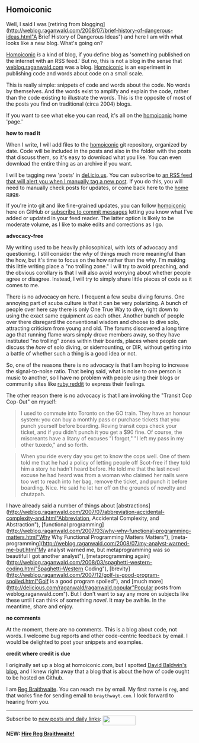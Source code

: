 Homoiconic
---

Well, I said I was [retiring from blogging](http://weblog.raganwald.com/2008/07/brief-history-of-dangerous-ideas.html"A Brief History of Dangerous Ideas") and here I am with what looks like a new blog. What's going on?

[Homoiconic](http://github.com/raganwald/homoiconic/) *is* a kind of blog, if you define blog as 'something published on the internet with an RSS feed.' But no, this is not a blog in the sense that [weblog.raganwald.com](http://weblog.raganwald.com) was a blog. [Homoiconic](http://github.com/raganwald/homoiconic/) is an experiment in publishing code and words about code on a small scale.

This is really simple: snippets of code and words about the code. No words by themselves. And the words exist to amplify and explain the code, rather than the code existing to illustrate the words. This is the opposite of most of the posts you find on traditional (circa 2004) blogs.

If you want to see what else you can read, it's all on the [homoiconic](http://github.com/raganwald/homoiconic/) home 'page.'

**how to read it**

When I write, I will add files to the [homoiconic](http://github.com/raganwald/homoiconic/) git repository, organized by date. Code will be included in the posts and also in the folder with the posts that discuss them, so it's easy to download what you like. You can even download the entire thing as an archive if you want.

I will be tagging new 'posts' in [del.icio.us](http://delicious.com/raganwald/homoiconic "Homoiconic Bookmarks on Delicious"). You can subscribe to [an RSS feed that will alert you when I manually tag a new post](http://feeds.delicious.com/v2/rss/raganwald/homoiconic "Homoiconic Bookmarks Feed"). If you do this, you will need to manually check posts for updates, or come back here to the [home page](http://github.com/raganwald/homoiconic "Homoiconic on GitHub").

If you're into git and like fine-grained updates, you can follow [homoiconic](http://github.com/raganwald/homoiconic) here on GitHub or [subscribe to commit messages](http://github.com/feeds/raganwald/commits/homoiconic/master "Recent Commits to homoiconic") letting you know what I've added or updated in your feed reader. The latter option is likely to be moderate volume, as I like to make edits and corrections as I go.

**advocacy-free**

My writing used to be heavily philosophical, with lots of advocacy and questioning. I still consider the _why_ of things much more meaningful than the how, but it's time to focus on the how rather than the why. I'm making this little writing place a "no trolling zone." I will try to avoid preaching, and the obvious corollary is that I will also avoid worrying about whether people agree or disagree. Instead, I will try to simply share little pieces of code as it comes to me.

There is no advocacy on here. I frequent a few scuba diving forums. One annoying part of scuba culture is that it can be very polarizing. A bunch of people over here say there is only One True Way to dive, right down to using the exact same equipment as each other. Another bunch of people over there disregard the conventional wisdom and choose to dive solo, attracting criticism from young and old. The forums discovered a long time ago that running flame wars simply drove members away, so they have instituted "no trolling" zones within their boards, places where people can discuss the _how_ of solo diving, or sidemounting, or DIR, without getting into a battle of whether such a thing is a good idea or not.

So, one of the reasons there is no advocacy is that I am hoping to increase the signal-to-noise ratio. That being said, what is noise to one person is music to another, so I have no problem with people using their blogs or community sites like [ruby.reddit](http://ruby.reddit.com) to express their feelings.

The other reason there is no advocacy is that I am invoking the "Transit Cop Cop-Out" on myself:

> I used to commute into Toronto on the GO train. They have an honour system: you can buy a monthly pass or purchase tickets that you punch yourself before boarding. Roving transit cops check your ticket, and if you didn't punch it you get a $90 fine. Of course, the miscreants have a litany of excuses "I forgot," "I left my pass in my other tuxedo," and so forth.

> When you ride every day you get to know the cops well. One of them told me that he had a policy of letting people off Scot-free if they told him a story he hadn't heard before. He told me that the last novel excuse he had heard was from a woman who claimed her nails were too wet to reach into her bag, remove the ticket, and punch it before boarding. Nice. He said he let her off on the grounds of novelty and chutzpah.

I have already said a number of things about [abstractions](http://weblog.raganwald.com/2007/07/abbreviation-accidental-complexity-and.html"Abbreviation, Accidental Complexity, and Abstraction"), [functional programming](http://weblog.raganwald.com/2007/03/why-why-functional-programming-matters.html"Why Why Functional Programming Matters Matters"), [meta-programming](http://weblog.raganwald.com/2008/07/my-analyst-warned-me-but.html"My analyst warned me, but metaprogramming was so beautiful I got another analyst"), [metaprogramming again](http://weblog.raganwald.com/2008/03/spaghetti-western-coding.html"Spaghetti-Western Coding"), [brevity](http://weblog.raganwald.com/2007/12/golf-is-good-program-spoiled.html"Golf is a good program spoiled"), and [much more](http://delicious.com/raganwald/raganwald.popular"Popular posts from weblog.raganwald.com"). But I don't want to say any more on subjects like these until I can think of something *novel*. It may be awhile. In the meantime, share and enjoy.

**no comments**

At the moment, there are no comments. This is a blog about code, not words. I welcome bug reports and other code-centric feedback by email. I would be delighted to post your snippets and examples.

**credit where credit is due**

I originally set up a blog at homoiconic.com, but I spotted [David Baldwin's blog](http://github.com/bilson/blog/tree/master), and I knew right away that a blog that is about the how of code ought to be hosted on Github.

I am [Reg Braithwaite](http://reginald.braythwayt.com/). You can reach me by email. My first name is `reg`, and that works fine for sending email to `braythwayt.com`. I look forward to hearing from you.

---
	
Subscribe to [new posts and daily links](http://feeds.feedburner.com/raganwald "raganwald's rss feed"): <a href="http://feeds.feedburner.com/raganwald"><img src="http://feeds.feedburner.com/~fc/raganwald?bg=&amp;fg=&amp;anim=" height="26" width="88" style="border:0" alt="" align="top"/></a>

**NEW: [Hire Reg Braithwaite!](http://reginald.braythwayt.com/RegBraithwaiteGH1208_en_US.pdf)**